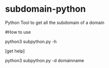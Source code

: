 # subdomain-python

Python Tool to get all the subdomain of a domain

#How to use

python3 subpython.py -h 

[get help]

python3 subpython.py -d domainname
